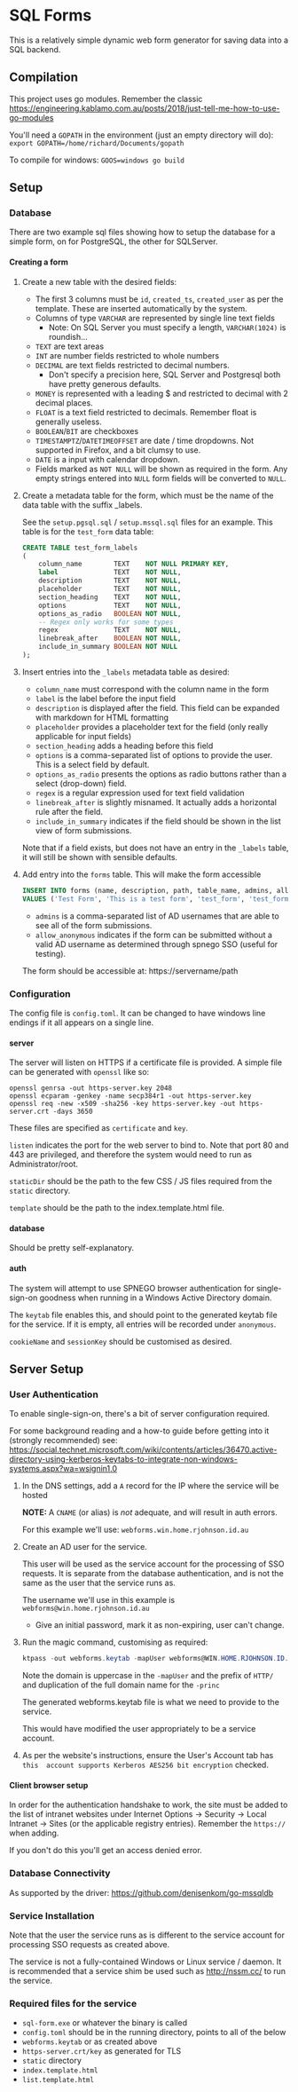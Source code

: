 SQL Forms
=========

This is a relatively simple dynamic web form generator for saving data into a SQL
backend.

## Compilation

This project uses go modules. Remember the classic https://engineering.kablamo.com.au/posts/2018/just-tell-me-how-to-use-go-modules

You'll need a `GOPATH` in the environment (just an empty directory will do):
`export GOPATH=/home/richard/Documents/gopath`

To compile for windows: `GOOS=windows go build`

## Setup

### Database

There are two example sql files showing how to setup the database for a simple form,
on for PostgreSQL, the other for SQLServer.

#### Creating a form

1. Create a new table with the desired fields:

    * The first 3 columns must be `id`, `created_ts`, `created_user` as per the
        template. These are inserted automatically by the system.
    * Columns of type `VARCHAR` are represented by single line text fields
        * Note: On SQL Server you must specify a length, `VARCHAR(1024)`
            is roundish...
    * `TEXT` are text areas
    * `INT` are number fields restricted to whole numbers
    * `DECIMAL` are text fields restricted to decimal numbers.
        * Don't specify a precision here, SQL Server and Postgresql both
            have pretty generous defaults.
    * `MONEY` is represented with a leading $ and restricted to decimal
        with 2 decimal places.
    * `FLOAT` is a text field restricted to decimals. Remember float is
        generally useless.
    * `BOOLEAN`/`BIT` are checkboxes
    * `TIMESTAMPTZ`/`DATETIMEOFFSET` are date / time dropdowns. Not supported
        in Firefox, and a bit clumsy to use.
    * `DATE` is a input with calendar dropdown.
    * Fields marked as `NOT NULL` will be shown as required in the form. Any empty
        strings entered into `NULL` form fields will be converted to `NULL`.

2. Create a metadata table for the form, which must be the name of the data table
with the suffix _labels.

    See the `setup.pgsql.sql` / `setup.mssql.sql` files for an example.
    This table is for the `test_form` data table:

    ```sql
    CREATE TABLE test_form_labels
    (
        column_name        TEXT    NOT NULL PRIMARY KEY,
        label              TEXT    NOT NULL,
        description        TEXT    NOT NULL,
        placeholder        TEXT    NOT NULL,
        section_heading    TEXT    NOT NULL,
        options            TEXT    NOT NULL,
        options_as_radio   BOOLEAN NOT NULL,
        -- Regex only works for some types
        regex              TEXT    NOT NULL,
        linebreak_after    BOOLEAN NOT NULL,
        include_in_summary BOOLEAN NOT NULL
    );
    ```

3. Insert entries into the `_labels` metadata table as desired:

    * `column_name` must correspond with the column name in the form
    * `label` is the label before the input field
    * `description` is displayed after the field. This field can be expanded with 
        markdown for HTML formatting
    * `placeholder` provides a placeholder text for the field (only really applicable
        for input fields)
    * `section_heading` adds a heading before this field
    * `options` is a comma-separated list of options to provide the user. This is 
        a select field by default.
    * `options_as_radio` presents the options as radio buttons rather than a
        select (drop-down) field.
    * `regex` is a regular expression used for text field validation
    * `linebreak_after` is slightly misnamed. It actually adds a horizontal rule
        after the field.
    * `include_in_summary` indicates if the field should be shown in the list
        view of form submissions.
        
    Note that if a field exists, but does not have an entry in the `_labels` table,
    it will still be shown with sensible defaults.
    
4. Add entry into the `forms` table. This will make the form accessible

    ```sql
    INSERT INTO forms (name, description, path, table_name, admins, allow_anonymous)
    VALUES ('Test Form', 'This is a test form', 'test_form', 'test_form', '', false);
    ```
   
   * `admins` is a comma-separated list of AD usernames that are able to see
        all of the form submissions.
   * `allow_anonymous` indicates if the form can be submitted without a valid
        AD username as determined through spnego SSO (useful for testing).
   
   The form should be accessible at: https://servername/path

### Configuration

The config file is `config.toml`. It can be changed to have windows line endings
if it all appears on a single line.

#### server

The server will listen on HTTPS if a certificate file is provided. A simple file
can be generated with `openssl` like so:
```
openssl genrsa -out https-server.key 2048
openssl ecparam -genkey -name secp384r1 -out https-server.key
openssl req -new -x509 -sha256 -key https-server.key -out https-server.crt -days 3650
```
These files are specified as `certificate` and `key`.

`listen` indicates the port for the web server to bind to. Note that port 80 and 443
are privileged, and therefore the system would need to run as Administrator/root.

`staticDir` should be the path to the few CSS / JS files required from the `static`
directory.

`template` should be the path to the index.template.html file.

#### database

Should be pretty self-explanatory.

#### auth

The system will attempt to use SPNEGO browser authentication for single-sign-on
goodness when running in a Windows Active Directory domain.

The `keytab` file enables this, and should point to the generated keytab file
for the service. If it is empty, all entries will be recorded under `anonymous`.

`cookieName` and `sessionKey` should be customised as desired.

## Server Setup

### User Authentication

To enable single-sign-on, there's a bit of server configuration required.

For some background reading and a how-to guide before getting into it (strongly
recommended) see:
https://social.technet.microsoft.com/wiki/contents/articles/36470.active-directory-using-kerberos-keytabs-to-integrate-non-windows-systems.aspx?wa=wsignin1.0

1. In the DNS settings, add a `A` record for the IP where the service will be hosted

    **NOTE:** A `CNAME` (or alias) is _not_ adequate, and will result in auth errors.

    For this example we'll use: `webforms.win.home.rjohnson.id.au`

2. Create an AD user for the service.

   This user will be used as the service account for the processing of SSO requests.
   It is separate from the database authentication, and is not the same as the
   user that the service runs as.
   
   The username we'll use in this example is `webforms@win.home.rjohnson.id.au`
   
   * Give an initial password, mark it as non-expiring, user can't change.

3. Run the magic command, customising as required:

   ```powershell
   ktpass -out webforms.keytab -mapUser webforms@WIN.HOME.RJOHNSON.ID.AU +rndPass -mapOp set +DumpSalt -crypto AES256-SHA1 -ptype KRB5_NT_PRINCIPAL -princ HTTP/webforms.win.home.rjohnson.id.au@WIN.HOME.RJOHNSON.ID.AU
   ```
   
   Note the domain is uppercase in the `-mapUser` and the prefix of `HTTP/` and
   duplication of the full domain name for the `-princ`
   
   The generated webforms.keytab file is what we need to provide to the service.
   
   This would have modified the user appropriately to be a service account.
   
4. As per the website's instructions, ensure the User's Account tab has `this 
    account supports Kerberos AES256 bit encryption` checked.

#### Client browser setup

In order for the authentication handshake to work, the site must be added to
the list of intranet websites under Internet Options -> Security -> Local
Intranet -> Sites (or the applicable registry entries). Remember the `https://`
when adding.

If you don't do this you'll get an access denied error.

### Database Connectivity

As supported by the driver: https://github.com/denisenkom/go-mssqldb

### Service Installation

Note that the user the service runs as is different to the service account for
processing SSO requests as created above.

The service is not a fully-contained Windows or Linux service / daemon. It is
recommended that a service shim be used such as http://nssm.cc/ to run the
service.

### Required files for the service

* `sql-form.exe` or whatever the binary is called
* `config.toml` should be in the running directory, points to all of the below
* `webforms.keytab` or as created above
* `https-server.crt/key` as generated for TLS
* `static` directory
* `index.template.html`
* `list.template.html`

